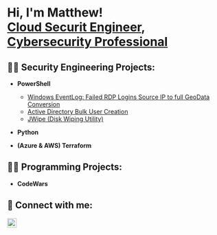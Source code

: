 <h1>Hi, I'm Matthew! <br/><a href="https://github.com/Matthewdr23">Cloud Securit Engineer</a>, <a href="[https://www.linkedin.com/in/r/](https://www.linkedin.com/in/matthew-velez-b85b97140/)">Cybersecurity Professional</a>

<h2>👨‍💻 Security Engineering Projects:</h2>

- <b>PowerShell</b>
  - [Windows EventLog: Failed RDP Logins Source IP to full GeoData Conversion](Link)
  - [Active Directory Bulk User Creation](Link)
  - [JWipe (Disk Wiping Utility)](Link)
- <b>Python</b>
  
- <b>(Azure & AWS) Terraform</b>


<h2>👨‍💻 Programming Projects:</h2>

- <b>CodeWars</b>

<h2> 🤳 Connect with me:</h2>

[<img align="left" alt="Matthew | LinkedIn" width="22px" src="https://cdn.jsdelivr.net/npm/simple-icons@v3/icons/linkedin.svg" />][linkedin]



[linkedin]:https://www.linkedin.com/in/matthew-velez-b85b97140/

<!--
**joshmadakor1/joshmadakor1** is a ✨ _special_ ✨ repository because its `README.md` (this file) appears on your GitHub profile.

Here are some ideas to get you started:

- 🔭 I’m currently working on ...
- 🌱 I’m currently learning ...
- 👯 I’m looking to collaborate on ...
- 🤔 I’m looking for help with ...
- 💬 Ask me about ...
- 📫 How to reach me: ...
- 😄 Pronouns: ...
- ⚡ Fun fact: ...
-->
